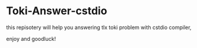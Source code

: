 # Toki-Answer-cstdio

this repisotery will help you answering tlx toki problem with cstdio compiler,
  
  
enjoy and goodluck!
